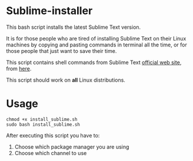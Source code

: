 # Sublime-installer

This bash script installs the latest Sublime Text version.

It is for those people who are tired of installing Sublime Text on their Linux machines by copying and pasting commands in terminal all the time, or for those people that just want to save their time.

This script contains shell commands from Sublime Text [official web site](https://www.sublimetext.com/), from [here](https://www.sublimetext.com/docs/linux_repositories.html).

This script should work on **all** Linux distributions.

# Usage
```
chmod +x install_sublime.sh
sudo bash install_sublime.sh
```
After executing this script you have to:
1. Choose which package manager you are using
2. Choose which channel to use
